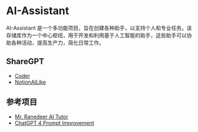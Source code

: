 # AI-Assistant

AI-Assistant 是一个多功能项目，旨在创建各种助手，以支持个人和专业任务。该存储库作为一个中心枢纽，用于开发和利用基于人工智能的助手，这些助手可以协助各种活动，提高生产力，简化日常工作。

## ShareGPT
- [Coder](https://chat.openai.com/share/0d430601-9e3e-47b5-91df-a0904383058b)
- [NotionAILike](https://chat.openai.com/share/6e7236d7-0146-4494-973b-068fef62eb64)

## 参考项目

- [Mr. Ranedeer AI Tutor](https://github.com/JushBJJ/Mr.-Ranedeer-AI-Tutor)
- [ChatGPT 4 Prompt Improvement](https://flowgpt.com/prompt/mQzEosdaqlUftU-PtKSEC)
